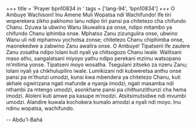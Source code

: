 +++
title = 'Prayer bpn10834 in '
tags = ['lang-94', 'bpn10834']
+++
O Ambuye Wachisoni! Inu Amene Muli Wopatsa ndi Wachifundo! Ife tiri woperekera zikho pakhomo lanu ndipo tiri pansi pa chitetezo cha chifundo Chanu.  Dzuwa la ubwino Wanu likuwalira pa onse, ndipo mitambo ya chifundo Chanu iphimba onse.  Mphatso Zanu zizungulira onse, ubwino Wanu uli ndi mphamvu yochotsa zonse; chitetezo Chanu chiphimba onse, maonekedwe a zabwino Zanu awalira onse.  O Ambuye! Tipatseni ife zaulere Zanu zosatha ndipo lolani kuti nyali ya chitsogozo Chanu iwale.  Walitsani maso athu, sangalatsani miyoyo yathu ndipo perekani mzimu watsopano m’mitima yonse.  Tipatseni moyo wosatha.  Tsegulani zitseko za nzeru Zanu; lolani nyali ya chikhulupiliro iwale.  Lumikizani ndi kubweretsa anthu onse pansi pa m’thunzi umodzi, kunsi kwa mbendera ya chitetezo Chanu, kuti akhale ogwirizana ngati mafunde a nyanja imodzi, ngati masamba ndi nthambi za mtengo umodzi, asonkhane pansi pa chithunzithunzi cha hema imodzi.  Aloleni kuti amwe pa kasupe m’modzi.  Atsitsimutsidwe ndi mvumbi umodzi. Alandire kuwala kochokera kumalo amodzi a nyali ndi moyo.  Inu ndinu wopatsa, wachifundo.

-- Abdu'l-Bahá
